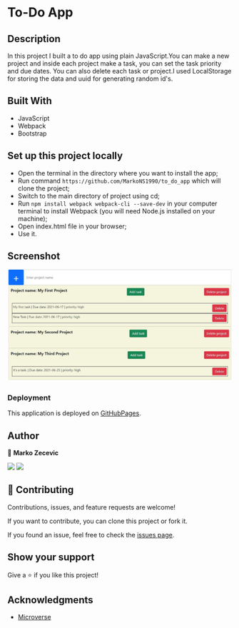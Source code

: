 # To-Do App

## Description

In this project I built a to do app using plain JavaScript.You can make a new project and inside each project make a task, you can set the task priority and due dates.
You can also delete each task or project.I used LocalStorage for storing the data and uuid for generating random id's.

## Built With

- JavaScript
- Webpack
- Bootstrap

## Set up this project locally

- Open the terminal in the directory where you want to install the app;
- Run command `https://github.com/MarkoNS1990/to_do_app` which will clone the project;
- Switch to the main directory of project using cd;
- Run `npm install webpack webpack-cli --save-dev` in your computer terminal to install Webpack (you will need Node.js installed on your machine);
- Open index.html file in your browser;
- Use it.

## Screenshot

![](ss.JPG)

### Deployment

This application is deployed on [GitHubPages](https://markons1990.github.io/restaurant/).

## Author

👤 **Marko Zecevic**

[![](https://img.shields.io/badge/GitHub-100000?style=for-the-badge&logo=github&logoColor=white)](https://github.com/MarkoNS1990) [![](https://img.shields.io/badge/LinkedIn-0077B5?style=for-the-badge&logo=linkedin&logoColor=white)](https://www.linkedin.com/in/zecevicmarko/)

## 🤝 Contributing

Contributions, issues, and feature requests are welcome!

If you want to contribute, you can clone this project or fork it.

If you found an issue, feel free to check the [issues page](https://github.com/MarkoNS1990/to_do_app/issues).

## Show your support

Give a ⭐️ if you like this project!

## Acknowledgments

- [Microverse](https://www.microverse.org/)
